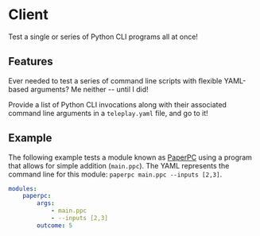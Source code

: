 # Client

Test a single or series of Python CLI programs all at once!

## Features

Ever needed to test a series of command line scripts with flexible YAML-based arguments? Me neither -- until I did!

Provide a list of Python CLI invocations along with their associated command line arguments in a `teleplay.yaml` file, and go to it!

## Example

The following example tests a module known as [PaperPC](https://github.com/paperdyne/paperpc) using
a program that allows for simple addition (`main.ppc`). The YAML represents the command line for this
module: `paperpc main.ppc --inputs [2,3]`.
```yaml
modules:
    paperpc:
        args:
            - main.ppc
            - --inputs [2,3]
        outcome: 5
```
